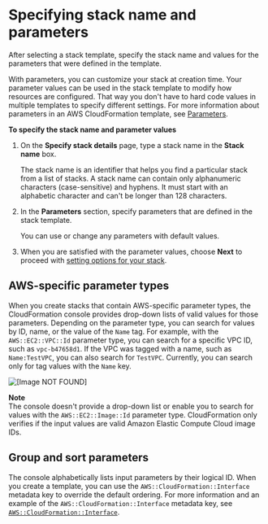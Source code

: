 # Specifying stack name and parameters<a name="cfn-using-console-create-stack-parameters"></a>

After selecting a stack template, specify the stack name and values for the parameters that were defined in the template\.

With parameters, you can customize your stack at creation time\. Your parameter values can be used in the stack template to modify how resources are configured\. That way you don't have to hard code values in multiple templates to specify different settings\. For more information about parameters in an AWS CloudFormation template, see [Parameters](parameters-section-structure.md)\.

**To specify the stack name and parameter values**

1. On the **Specify stack details** page, type a stack name in the **Stack name** box\.

   The stack name is an identifier that helps you find a particular stack from a list of stacks\. A stack name can contain only alphanumeric characters \(case\-sensitive\) and hyphens\. It must start with an alphabetic character and can't be longer than 128 characters\.

1. In the **Parameters** section, specify parameters that are defined in the stack template\.

   You can use or change any parameters with default values\.

1. When you are satisfied with the parameter values, choose **Next** to proceed with [setting options for your stack](cfn-console-add-tags.md)\.

## AWS\-specific parameter types<a name="cfn-using-console-create-stack-parameters-awstypes"></a>

When you create stacks that contain AWS\-specific parameter types, the CloudFormation console provides drop\-down lists of valid values for those parameters\. Depending on the parameter type, you can search for values by ID, name, or the value of the `Name` tag\. For example, with the `AWS::EC2::VPC::Id` parameter type, you can search for a specific VPC ID, such as `vpc-b47658d1`\. If the VPC was tagged with a name, such as `Name:TestVPC`, you can also search for `TestVPC`\. Currently, you can search only for tag values with the `Name` key\.

![\[Image NOT FOUND\]](http://docs.aws.amazon.com/AWSCloudFormation/latest/UserGuide/../images/console-stacks-filter-deleted.png)

**Note**  
The console doesn't provide a drop\-down list or enable you to search for values with the `AWS::EC2::Image::Id` parameter type\. CloudFormation only verifies if the input values are valid Amazon Elastic Compute Cloud image IDs\.

## Group and sort parameters<a name="cfn-using-console-create-stack-parameters-sort"></a>

The console alphabetically lists input parameters by their logical ID\. When you create a template, you can use the `AWS::CloudFormation::Interface` metadata key to override the default ordering\. For more information and an example of the `AWS::CloudFormation::Interface` metadata key, see [`AWS::CloudFormation::Interface`](aws-resource-cloudformation-interface.md)\.